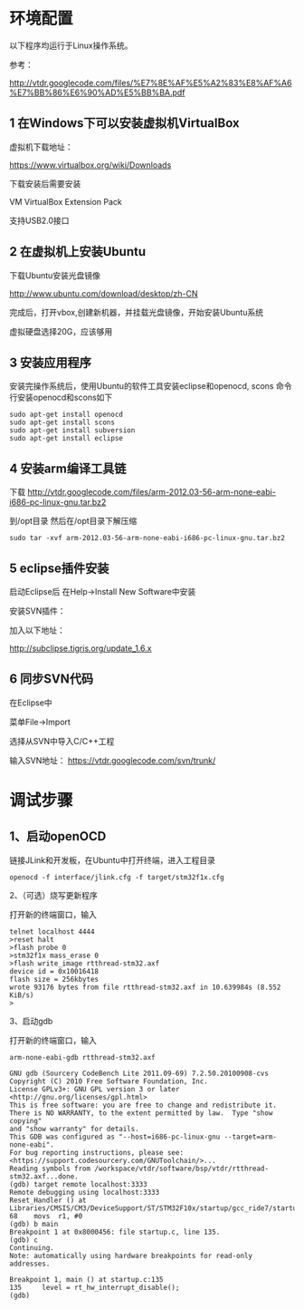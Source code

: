 # 环境配置 #

以下程序均运行于Linux操作系统。

参考：

http://vtdr.googlecode.com/files/%E7%8E%AF%E5%A2%83%E8%AF%A6%E7%BB%86%E6%90%AD%E5%BB%BA.pdf

## 1 在Windows下可以安装虚拟机VirtualBox ##

虚拟机下载地址：

https://www.virtualbox.org/wiki/Downloads

下载安装后需要安装

VM VirtualBox Extension Pack

支持USB2.0接口

## 2 在虚拟机上安装Ubuntu ##

下载Ubuntu安装光盘镜像

http://www.ubuntu.com/download/desktop/zh-CN

完成后，打开vbox,创建新机器，并挂载光盘镜像，开始安装Ubuntu系统

虚拟硬盘选择20G，应该够用

## 3 安装应用程序 ##

安装完操作系统后，使用Ubuntu的软件工具安装eclipse和openocd, scons
命令行安装openocd和scons如下
```
sudo apt-get install openocd
sudo apt-get install scons
sudo apt-get install subversion
sudo apt-get install eclipse
```

## 4 安装arm编译工具链 ##

下载
http://vtdr.googlecode.com/files/arm-2012.03-56-arm-none-eabi-i686-pc-linux-gnu.tar.bz2

到/opt目录
然后在/opt目录下解压缩

```
sudo tar -xvf arm-2012.03-56-arm-none-eabi-i686-pc-linux-gnu.tar.bz2
```

## 5 eclipse插件安装 ##

启动Eclipse后 在Help->Install New Software中安装

安装SVN插件：

加入以下地址：

http://subclipse.tigris.org/update_1.6.x


## 6 同步SVN代码 ##

在Eclipse中

菜单File->Import

选择从SVN中导入C/C++工程

输入SVN地址： https://vtdr.googlecode.com/svn/trunk/


# 调试步骤 #


## 1、启动openOCD ##

链接JLink和开发板，在Ubuntu中打开终端，进入工程目录

```
openocd -f interface/jlink.cfg -f target/stm32f1x.cfg
```


2、（可选）烧写更新程序

打开新的终端窗口，输入

```
telnet localhost 4444
>reset halt
>flash probe 0
>stm32f1x mass_erase 0
>flash write_image rtthread-stm32.axf
device id = 0x10016418
flash size = 256kbytes
wrote 93176 bytes from file rtthread-stm32.axf in 10.639984s (8.552 KiB/s)
> 
```

3、启动gdb

打开新的终端窗口，输入

```
arm-none-eabi-gdb rtthread-stm32.axf
```

```
GNU gdb (Sourcery CodeBench Lite 2011.09-69) 7.2.50.20100908-cvs
Copyright (C) 2010 Free Software Foundation, Inc.
License GPLv3+: GNU GPL version 3 or later <http://gnu.org/licenses/gpl.html>
This is free software: you are free to change and redistribute it.
There is NO WARRANTY, to the extent permitted by law.  Type "show copying"
and "show warranty" for details.
This GDB was configured as "--host=i686-pc-linux-gnu --target=arm-none-eabi".
For bug reporting instructions, please see:
<https://support.codesourcery.com/GNUToolchain/>...
Reading symbols from /workspace/vtdr/software/bsp/vtdr/rtthread-stm32.axf...done.
(gdb) target remote localhost:3333
Remote debugging using localhost:3333
Reset_Handler () at Libraries/CMSIS/CM3/DeviceSupport/ST/STM32F10x/startup/gcc_ride7/startup_stm32f10x_cl.s:68
68	  movs  r1, #0
(gdb) b main
Breakpoint 1 at 0x8000456: file startup.c, line 135.
(gdb) c
Continuing.
Note: automatically using hardware breakpoints for read-only addresses.

Breakpoint 1, main () at startup.c:135
135		level = rt_hw_interrupt_disable();
(gdb) 

```